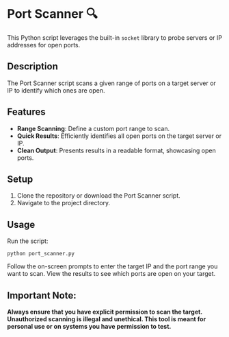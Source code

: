 # Port Scanner 🔍

This Python script leverages the built-in `socket` library to probe servers or IP addresses for open ports.

## Description

The Port Scanner script scans a given range of ports on a target server or IP to identify which ones are open.

## Features

- **Range Scanning**: Define a custom port range to scan.
- **Quick Results**: Efficiently identifies all open ports on the target server or IP.
- **Clean Output**: Presents results in a readable format, showcasing open ports.

## Setup

1. Clone the repository or download the Port Scanner script.
2. Navigate to the project directory.

## Usage

Run the script:

```
python port_scanner.py
```

Follow the on-screen prompts to enter the target IP and the port range you want to scan. View the results to see which ports are open on your target.

## Important Note:

**Always ensure that you have explicit permission to scan the target. Unauthorized scanning is illegal and unethical. This tool is meant for personal use or on systems you have permission to test.**
